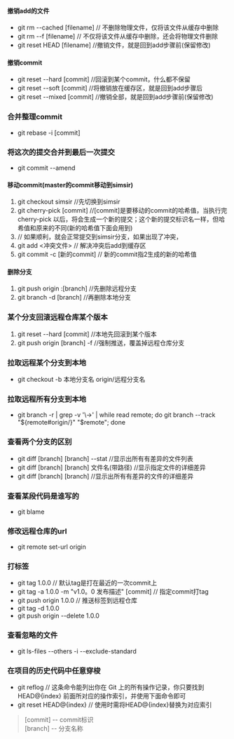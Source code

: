 #### 撤销add的文件
*  git rm --cached [filename] // 不删除物理文件，仅将该文件从缓存中删除
*  git rm --f [filename] // 不仅将该文件从缓存中删除，还会将物理文件删除
*  git reset HEAD [filename]  //撤销文件，就是回到add步骤前(保留修改)

#### 撤销commit
* git reset --hard [commit] //回滚到某个commit，什么都不保留
* git reset --soft [commit] //将撤销放在缓存区，就是回到add步骤后
* git reset --mixed [commit] //撤销全部，就是回到add步骤前(保留修改)

### 合并整理commit
* git rebase -i [commit]

### 将这次的提交合并到最后一次提交
* git commit --amend

#### 移动commit(master的commit移动到simsir)
1. git checkout simsir //先切换到simsir
2. git cherry-pick [commit] //[commit]是要移动的commit的哈希值，当执行完 cherry-pick 以后，将会生成一个新的提交；这个新的提交标识名一样，但哈希值和原来的不同(新的哈希值下面会用到)
3. // 如果顺利，就会正常提交到simsir分支，如果出现了冲突，
4. git add <冲突文件> // 解决冲突后add到缓存区
5. git commit -c [新的commit] // 新的commit指2生成的新的哈希值

#### 删除分支
1. git push origin :[branch] //先删除远程分支
2. git branch -d [branch] //再删除本地分支

### 某个分支回滚远程仓库某个版本
1. git reset --hard [commit] //本地先回滚到某个版本
2. git push origin [branch] -f //强制推送，覆盖掉远程仓库分支

### 拉取远程某个分支到本地
* git checkout -b 本地分支名 origin/远程分支名

### 拉取远程所有分支到本地
* git branch -r | grep -v '\\->' | while read remote; do git branch --track "${remote#origin/}" "$remote"; done

### 查看两个分支的区别
* git diff [branch] [branch] --stat       //显示出所有有差异的文件列表
* git diff [branch] [branch] 文件名(带路径)   //显示指定文件的详细差异
* git diff [branch] [branch]                   //显示出所有有差异的文件的详细差异

### 查看某段代码是谁写的
* git blame <file-name>

### 修改远程仓库的url
* git remote set-url origin <URL>

### 打标签
* git tag 1.0.0    // 默认tag是打在最近的一次commit上
* git tag -a 1.0.0 -m "v1.0。0 发布描述" [commit]    // 指定commit打tag
* git push origin 1.0.0    // 推送标签到远程仓库
* git tag -d 1.0.0    
* git push origin --delete 1.0.0    

### 查看忽略的文件
* git ls-files --others -i --exclude-standard

### 在项目的历史代码中任意穿梭
* git reflog // 这条命令能列出你在 Git 上的所有操作记录，你只要找到 HEAD@{index} 前面所对应的操作索引，并使用下面命令即可
* git reset HEAD@{index}  // 使用时需将HEAD@{index}替换为对应索引


> [commit] -- commit标识<br>
[branch] -- 分支名称
